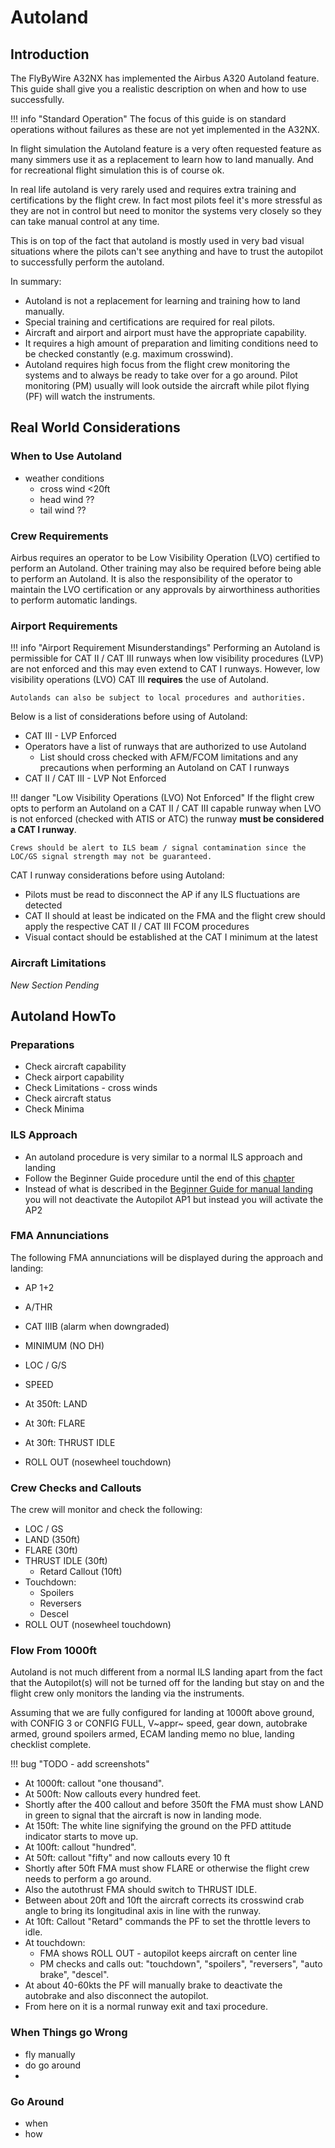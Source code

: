 # Autoland

## Introduction

The FlyByWire A32NX has implemented the Airbus A320 Autoland feature. This guide shall give you a realistic description on when and how to use successfully.

!!! info "Standard Operation"
    The focus of this guide is on standard operations without failures as these are not yet implemented in the A32NX.

In flight simulation the Autoland feature is a very often requested feature as many simmers use it as a replacement to learn how to land manually. And for recreational flight simulation this is of course ok.

In real life autoland is very rarely used and requires extra training and certifications by the flight crew. In fact most pilots feel it's more stressful as they are not in control but need to monitor the systems very closely so they can take manual control at any time.

This is on top of the fact that autoland is mostly used in very bad visual situations where the pilots can't see anything and have to trust the autopilot to successfully perform the autoland.

In summary:

- Autoland is not a replacement for learning and training how to land manually.
- Special training and certifications are required for real pilots.
- Aircraft and airport and airport must have the appropriate capability.
- It requires a high amount of preparation and limiting conditions need to be checked constantly (e.g. maximum crosswind).
- Autoland requires high focus from the flight crew monitoring the systems and to always be ready to take over for a go around. Pilot monitoring (PM) usually will look outside the aircraft while pilot flying (PF) will watch the instruments.

## Real World Considerations

### When to Use Autoland

- weather conditions
    - cross wind <20ft
    - head wind ??
    - tail wind ??

### Crew Requirements

Airbus requires an operator to be Low Visibility Operation (LVO) certified to perform an Autoland. Other training may also be required before being able to perform an Autoland. It is also the responsibility of the operator to maintain the LVO certification or any approvals by airworthiness authorities to perform automatic landings.

### Airport Requirements

!!! info "Airport Requirement Misunderstandings"
    Performing an Autoland is permissible for CAT II / CAT III runways when low visibility procedures (LVP) are not enforced and this may even extend to CAT I runways. However, low visibility operations (LVO) CAT III **requires** the use of Autoland.

    Autolands can also be subject to local procedures and authorities.

Below is a list of considerations before using of Autoland:

- CAT III - LVP Enforced
- Operators have a list of runways that are authorized to use Autoland
    - List should cross checked with AFM/FCOM limitations and any precautions when performing an Autoland on CAT I runways
- CAT II / CAT III - LVP Not Enforced

!!! danger "Low Visibility Operations (LVO) Not Enforced"
    If the flight crew opts to perform an Autoland on a CAT II / CAT III capable runway when LVO is not enforced (checked with ATIS or ATC) the runway **must be considered a CAT I runway**.

    Crews should be alert to ILS beam / signal contamination since the LOC/GS signal strength may not be guaranteed.

CAT I runway considerations before using Autoland:

- Pilots must be read to disconnect the AP if any ILS fluctuations are detected
- CAT II should at least be indicated on the FMA and the flight crew should apply the respective CAT II / CAT III FCOM procedures
- Visual contact should be established at the CAT I minimum at the latest

### Aircraft Limitations

*New Section Pending*

## Autoland HowTo

### Preparations

- Check aircraft capability
- Check airport capability
- Check Limitations - cross winds
- Check aircraft status
- Check Minima

### ILS Approach

- An autoland procedure is very similar to a normal ILS approach and landing
- Follow the Beginner Guide procedure until the end of this [chapter](../../beginner-guide/landing.md#3-preparation-and-checklist-for-landing)
- Instead of what is described in the [Beginner Guide for manual landing](../../beginner-guide/landing.md#4-landing) 
  you will not deactivate the Autopilot AP1 but instead you will activate the AP2 

### FMA Annunciations

The following FMA annunciations will be displayed during the approach and landing:

- AP 1+2
- A/THR
- CAT IIIB (alarm when downgraded)
- MINIMUM (NO DH)
- LOC / G/S
- SPEED

- At 350ft: LAND
- At 30ft: FLARE
- At 30ft: THRUST IDLE
- ROLL OUT (nosewheel touchdown)

### Crew Checks and Callouts

The crew will monitor and check the following:

- LOC / GS
- LAND (350ft)
- FLARE (30ft)
- THRUST IDLE (30ft)
    - Retard Callout (10ft)
- Touchdown:
    - Spoilers
    - Reversers
    - Descel
- ROLL OUT (nosewheel touchdown)

### Flow From 1000ft

Autoland is not much different from a normal ILS landing apart from the fact that the Autopilot(s) will not be turned off for the landing but stay on and the flight crew only monitors the landing via the instruments.

Assuming that we are fully configured for landing at 1000ft above ground, with CONFIG 3 or CONFIG FULL, V~appr~ speed, gear down, autobrake armed, ground spoilers armed, ECAM landing memo no blue, landing checklist complete.

!!! bug "TODO - add screenshots"

- At 1000ft: callout "one thousand".
- At 500ft: Now callouts every hundred feet.
- Shortly after the 400 callout and before 350ft the FMA must show LAND in green to signal that the aircraft is now in landing mode.
- At 150ft: The white line signifying the ground on the PFD attitude indicator starts to move up.
- At 100ft: callout "hundred".
- At 50ft: callout "fifty" and now callouts every 10 ft
- Shortly after 50ft FMA must show FLARE or otherwise the flight crew needs to perform a go around.
- Also the autothrust FMA should switch to THRUST IDLE.
- Between about 20ft and 10ft the aircraft corrects its crosswind crab angle to bring its longitudinal axis in line with the runway.
- At 10ft: Callout "Retard" commands the PF to set the throttle levers to idle.
- At touchdown:
    - FMA shows ROLL OUT - autopilot keeps aircraft on center line
    - PM checks and calls out: "touchdown", "spoilers", "reversers", "auto brake", "descel".
- At about 40-60kts the PF will manually brake to deactivate the autobrake and also disconnect the autopilot.
- From here on it is a normal runway exit and taxi procedure.

### When Things go Wrong

- fly manually
- do go around
- 
### Go Around

- when
- how

